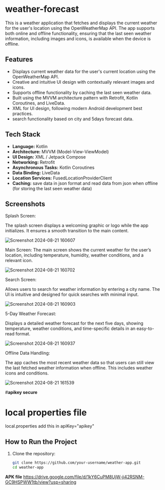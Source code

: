 # weather-forecast

This is a weather application that fetches and displays the current weather for the user's location using the OpenWeatherMap API. The app supports both online and offline functionality, ensuring that the last seen weather information, including images and icons, is available when the device is offline.

## Features

- Displays current weather data for the user's current location using the OpenWeatherMap API.
- Creative and intuitive UI design with contextually relevant images and icons.
- Supports offline functionality by caching the last seen weather data.
- Built using the MVVM architecture pattern with Retrofit, Kotlin Coroutines, and LiveData.
-  XML for UI design, following modern Android development best practices.
- search functionality based on city and 5days forecast data. 
## Tech Stack

- **Language:** Kotlin
- **Architecture:** MVVM (Model-View-ViewModel)
- **UI Design:** XML / Jetpack Compose
- **Networking:** Retrofit
- **Asynchronous Tasks:** Kotlin Coroutines
- **Data Binding:** LiveData
- **Location Services:** FusedLocationProviderClient
- **Caching:** save data in json format and read data from json when offline (for storing the last seen weather data)

## Screenshots

Splash Screen:

The splash screen displays a welcoming graphic or logo while the app initializes. It ensures a smooth transition to the main content.

![Screenshot 2024-08-21 160607](https://github.com/user-attachments/assets/91c21833-979a-4460-99e3-dd7f156d97c4)

Main Screen:
The main screen shows the current weather for the user’s location, including temperature, humidity, weather conditions, and a relevant icon.

![Screenshot 2024-08-21 160702](https://github.com/user-attachments/assets/f80253b9-4903-473d-89d4-7c765ee7f70d)

Search Screen:

Allows users to search for weather information by entering a city name. The UI is intuitive and designed for quick searches with minimal input.

![Screenshot 2024-08-21 160903](https://github.com/user-attachments/assets/1fc80cf3-d003-447b-8c5f-9b01065578c0)

5-Day Weather Forecast:

Displays a detailed weather forecast for the next five days, showing temperature, weather conditions, and time-specific details in an easy-to-read format.

![Screenshot 2024-08-21 160937](https://github.com/user-attachments/assets/600ddc01-afb2-442a-bebe-e24c1a25db62)


Offline Data Handling:

The app caches the most recent weather data so that users can still view the last fetched weather information when offline. This includes weather icons and conditions.

![Screenshot 2024-08-21 161539](https://github.com/user-attachments/assets/f11b1c7a-6dd5-45ce-9531-30aef700befa)

#**apikey secure**
# local properties file
local.properties
add this in apiKey="apikey"

## How to Run the Project

1. Clone the repository:

   ```bash
   git clone https://github.com/your-username/weather-app.git
   cd weather-app
**APK file**
https://drive.google.com/file/d/1kY6CuPM8UjW-ji42RSNM-GC9HSPWW1tb/view?usp=sharing
